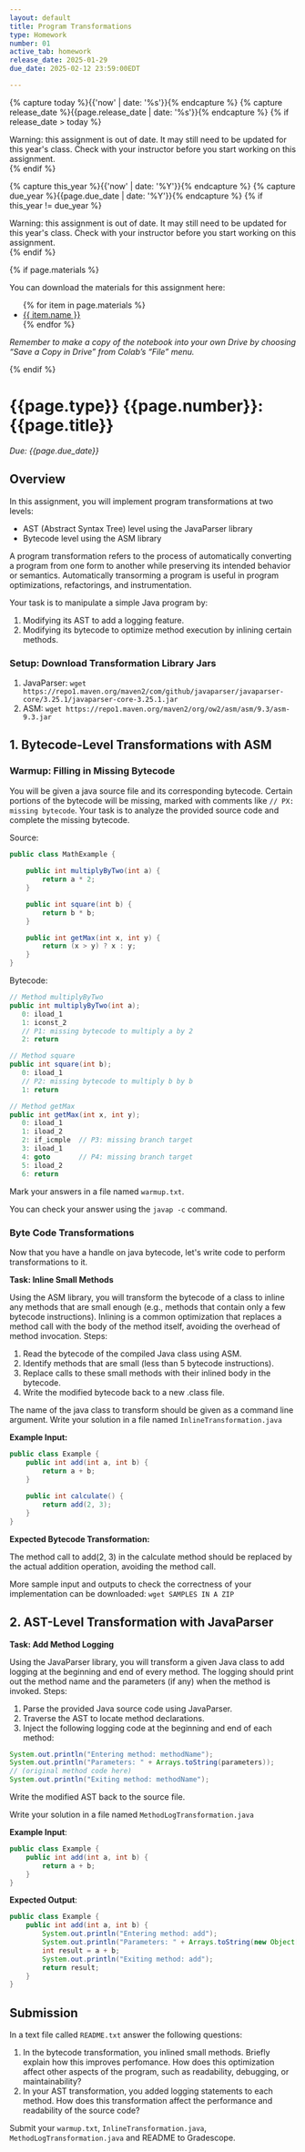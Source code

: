 ```yaml
---
layout: default
title: Program Transformations
type: Homework
number: 01
active_tab: homework
release_date: 2025-01-29
due_date: 2025-02-12 23:59:00EDT

---
```


<!-- Check whether the assignment is ready to release -->
{% capture today %}{{'now' | date: '%s'}}{% endcapture %}
{% capture release_date %}{{page.release_date | date: '%s'}}{% endcapture %}
{% if release_date > today %} 
<div class="alert alert-danger">
Warning: this assignment is out of date.  It may still need to be updated for this year's class.  Check with your instructor before you start working on this assignment.
</div>
{% endif %}
<!-- End of check whether the assignment is up to date -->


<!-- Check whether the assignment is up to date -->
{% capture this_year %}{{'now' | date: '%Y'}}{% endcapture %}
{% capture due_year %}{{page.due_date | date: '%Y'}}{% endcapture %}
{% if this_year != due_year %} 
<div class="alert alert-danger">
Warning: this assignment is out of date.  It may still need to be updated for this year's class.  Check with your instructor before you start working on this assignment.
</div>
{% endif %}
<!-- End of check whether the assignment is up to date -->



{% if page.materials %}
<div class="alert alert-info">
You can download the materials for this assignment here:
<ul>
{% for item in page.materials %}
<li><a href="{{item.url}}">{{ item.name }}</a></li>
{% endfor %}
</ul>


<i>Remember to make a copy of the notebook into your own Drive by choosing “Save a Copy in Drive” from Colab’s “File” menu.</i>

</div>
{% endif %}





{{page.type}} {{page.number}}: {{page.title}}
=============================================================

_Due: {{page.due_date}}_

## Overview

In this assignment, you will implement program transformations at two levels:

- AST (Abstract Syntax Tree) level using the JavaParser library
- Bytecode level using the ASM library


A program transformation refers to the process of automatically converting a program from one form to another while preserving its intended behavior or semantics. Automatically transorming a program is useful in program optimizations, refactorings, and instrumentation. 

Your task is to manipulate a simple Java program by:

1. Modifying its AST to add a logging feature.
2. Modifying its bytecode to optimize method execution by inlining certain methods.

### Setup: Download Transformation Library Jars

1. JavaParser: `wget https://repo1.maven.org/maven2/com/github/javaparser/javaparser-core/3.25.1/javaparser-core-3.25.1.jar`  
2. ASM: `wget https://repo1.maven.org/maven2/org/ow2/asm/asm/9.3/asm-9.3.jar`


## 1. Bytecode-Level Transformations with ASM

### Warmup: Filling in Missing Bytecode
You will be given a java source file and its corresponding bytecode. Certain portions of the bytecode will be missing, marked with comments like `// PX: missing bytecode`. Your task is to analyze the provided source code and complete the missing bytecode. 

Source:
```java
public class MathExample {
    
    public int multiplyByTwo(int a) {
        return a * 2;
    }

    public int square(int b) {
        return b * b;
    }

    public int getMax(int x, int y) {
        return (x > y) ? x : y;
    }
}
```

Bytecode:
```java
// Method multiplyByTwo
public int multiplyByTwo(int a);
   0: iload_1
   1: iconst_2
   // P1: missing bytecode to multiply a by 2
   2: return

// Method square
public int square(int b);
   0: iload_1
   // P2: missing bytecode to multiply b by b
   1: return

// Method getMax
public int getMax(int x, int y);
   0: iload_1
   1: iload_2
   2: if_icmple  // P3: missing branch target
   3: iload_1
   4: goto       // P4: missing branch target
   5: iload_2
   6: return
```

Mark your answers in a file named `warmup.txt`.

You can check your answer using the `javap -c` command. 

### Byte Code Transformations

Now that you have a handle on java bytecode, let's write code to perform transformations to it. 

**Task: Inline Small Methods**

Using the ASM library, you will transform the bytecode of a class to inline any methods that are small enough (e.g., methods that contain only a few bytecode instructions). Inlining is a common optimization that replaces a method call with the body of the method itself, avoiding the overhead of method invocation.
Steps:

1. Read the bytecode of the compiled Java class using ASM.
2. Identify methods that are small (less than 5 bytecode instructions).
3. Replace calls to these small methods with their inlined body in the bytecode.
4. Write the modified bytecode back to a new .class file.

The name of the java class to transform should be given as a command line argument. Write your solution in a file named `InlineTransformation.java`

**Example Input:**
```java
public class Example {
    public int add(int a, int b) {
        return a + b;
    }
    
    public int calculate() {
        return add(2, 3);
    }
}
```

**Expected Bytecode Transformation:**

The method call to add(2, 3) in the calculate method should be replaced by the actual addition operation, avoiding the method call. 

More sample input and outputs to check the correctness of your implementation can be downloaded:
`wget SAMPLES IN A ZIP`

## 2. AST-Level Transformation with JavaParser

**Task: Add Method Logging**

Using the JavaParser library, you will transform a given Java class to add logging at the beginning and end of every method. The logging should print out the method name and the parameters (if any) when the method is invoked.
Steps:

1. Parse the provided Java source code using JavaParser.
2. Traverse the AST to locate method declarations.
3. Inject the following logging code at the beginning and end of each method:

```java
System.out.println("Entering method: methodName");
System.out.println("Parameters: " + Arrays.toString(parameters));
// (original method code here)
System.out.println("Exiting method: methodName");
```

Write the modified AST back to the source file.

Write your solution in a file named `MethodLogTransformation.java`

**Example Input**:
```java
public class Example {
    public int add(int a, int b) {
        return a + b;
    }
}
```

**Expected Output**:
```java
public class Example {
    public int add(int a, int b) {
        System.out.println("Entering method: add");
        System.out.println("Parameters: " + Arrays.toString(new Object[]{a, b}));
        int result = a + b;
        System.out.println("Exiting method: add");
        return result;
    }
}
```

## Submission 

In a text file called `README.txt` answer the following questions:

1. In the bytecode transformation, you inlined small methods. Briefly explain how this improves perfomance. How does this optimization affect other aspects of the program, such as readability, debugging, or maintainability? 
2. In your AST transformation, you added logging statements to each method. How does this transformation affect the performance and readability of the source code? 

Submit your `warmup.txt`, `InlineTransformation.java`, `MethodLogTransformation.java` and README to Gradescope.
